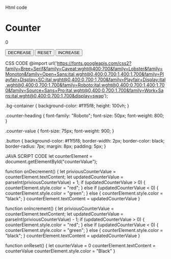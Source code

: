 Html code
<!DOCTYPE html>
<html>

<head>
    <link rel="stylesheet" href="https://stackpath.bootstrapcdn.com/bootstrap/4.5.2/css/bootstrap.min.css" integrity="sha384-JcKb8q3iqJ61gNV9KGb8thSsNjpSL0n8PARn9HuZOnIxN0hoP+VmmDGMN5t9UJ0Z" crossorigin="anonymous" />
    <script src="https://code.jquery.com/jquery-3.5.1.slim.min.js" integrity="sha384-DfXdz2htPH0lsSSs5nCTpuj/zy4C+OGpamoFVy38MVBnE+IbbVYUew+OrCXaRkfj" crossorigin="anonymous"></script>
    <script src="https://cdn.jsdelivr.net/npm/popper.js@1.16.1/dist/umd/popper.min.js" integrity="sha384-9/reFTGAW83EW2RDu2S0VKaIzap3H66lZH81PoYlFhbGU+6BZp6G7niu735Sk7lN" crossorigin="anonymous"></script>
    <script src="https://stackpath.bootstrapcdn.com/bootstrap/4.5.2/js/bootstrap.min.js" integrity="sha384-B4gt1jrGC7Jh4AgTPSdUtOBvfO8shuf57BaghqFfPlYxofvL8/KUEfYiJOMMV+rV" crossorigin="anonymous"></script>
</head>

<body>
    <div class="bg-container text-center d-flex flex-column justify-content-center">
        <h1 class="counter-heading">Counter</h1>
        <p id="counterValue" class="counter-value">0</p>
        <div>
            <button onClick="onDecrement()" class="button">DECREASE</button>
            <button onClick="onReset()" class="button">RESET</button>
            <button onClick="onIncrement()" class="button">INCREASE</button>
        </div>
    </div>
</body>

</html>

CSS CODE
@import url('https://fonts.googleapis.com/css2?family=Bree+Serif&family=Caveat:wght@400;700&family=Lobster&family=Monoton&family=Open+Sans:ital,wght@0,400;0,700;1,400;1,700&family=Playfair+Display+SC:ital,wght@0,400;0,700;1,700&family=Playfair+Display:ital,wght@0,400;0,700;1,700&family=Roboto:ital,wght@0,400;0,700;1,400;1,700&family=Source+Sans+Pro:ital,wght@0,400;0,700;1,700&family=Work+Sans:ital,wght@0,400;0,700;1,700&display=swap');

.bg-container {
    background-color: #f1f5f8;
    height: 100vh;
}

.counter-heading {
    font-family: "Roboto";
    font-size: 50px;
    font-weight: 800;
}

.counter-value {
    font-size: 75px;
    font-weight: 900;
}

.button {
    background-color: #f1f5f8;
    border-width: 2px;
    border-color: black;
    border-radius: 7px;
    margin: 8px;
    padding: 5px;
}

JAVA SCRIPT CODE
let counterElement = document.getElementById("counterValue");

function onDecrement() {
    let priviousCounterValue = counterElement.textContent;
    let updatedCounterValue = parseInt(priviousCounterValue) + 1;
    if (updatedCounterValue > 0) {
        counterElement.style.color = "red";
    } else if (updatedCounterValue < 0) {
        counterElement.style.color = "green";
    } else {
        counterElement.style.color = "black";
    }
    counterElement.textContent = updatedCounterValue
}

function onIncrement() {
    let priviousCounterValue = counterElement.textContent;
    let updatedCounterValue = parseInt(priviousCounterValue) - 1;
    if (updatedCounterValue > 0) {
        counterElement.style.color = "red";
    } else if (updatedCounterValue < 0) {
        counterElement.style.color = "green";
    } else {
        counterElement.style.color = "black";
    }
    counterElement.textContent = updatedCounterValue
}

function onReset() {
    let counterValue = 0
    counterElement.textContent = counterValue
    counterElement.style.color = "Black"
}
